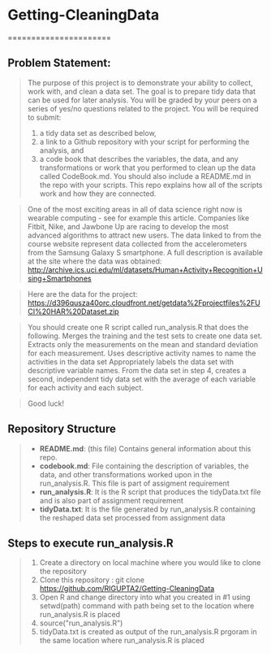 # Getting-CleaningData
======================
## Problem Statement:
> The purpose of this project is to demonstrate your ability to collect, work with, and clean a data set. 
> The goal is to prepare tidy data that can be used for later analysis. 
> You will be graded by your peers on a series of yes/no questions related to the project. 
> You will be required to submit: 
> 	1) a tidy data set as described below, 
> 	2) a link to a Github repository with your script for performing the analysis, and 
> 	3) a code book that describes the variables, the data, and any transformations or work that you performed to clean up the data called CodeBook.md. 
> You should also include a README.md in the repo with your scripts. 
> This repo explains how all of the scripts work and how they are connected.  

> One of the most exciting areas in all of data science right now is wearable computing - see for example this article.
> Companies like Fitbit, Nike, and Jawbone Up are racing to develop the most advanced algorithms to attract new users.
> The data linked to from the course website represent data collected from the accelerometers from the Samsung Galaxy S smartphone.
> A full description is available at the site where the data was obtained:
> http://archive.ics.uci.edu/ml/datasets/Human+Activity+Recognition+Using+Smartphones 

> Here are the data for the project:
> https://d396qusza40orc.cloudfront.net/getdata%2Fprojectfiles%2FUCI%20HAR%20Dataset.zip 

> You should create one R script called run_analysis.R that does the following. 
> Merges the training and the test sets to create one data set.
> Extracts only the measurements on the mean and standard deviation for each measurement. 
> Uses descriptive activity names to name the activities in the data set
> Appropriately labels the data set with descriptive variable names. 
> From the data set in step 4, creates a second, independent tidy data set with the average of each variable for each activity and each subject.

> Good luck!

## Repository Structure
> - **README.md**: (this file) Contains general information about this repo.
> - **codebook.md**: File containing the description of variables, the data, and other transformations worked upon in the run_analysis.R. This file is part of assigment requirement
> - **run_analysis.R**: It is the R script that produces the tidyData.txt file and is also part of assignment requirement
> - **tidyData.txt**: It is the file generated by run_analysis.R containing the reshaped data set processed from assignment data

## Steps to execute run_analysis.R
> 1. Create a directory on local machine where you would like to clone the repository
> 2. Clone this repository : git clone https://github.com/RIGUPTA2/Getting-CleaningData
> 3. Open R and change directory into what you created in #1 using setwd(path) command with path being set to the location where run_analysis.R is placed
> 4. source("run_analysis.R")
> 5. tidyData.txt is created as output of the run_analysis.R prgoram in the same location where run_analysis.R is placed
